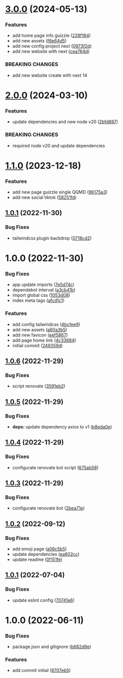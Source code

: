 # [3.0.0](https://github.com/alx-ui/guizzle.com.br/compare/v2.0.0...v3.0.0) (2024-05-13)


### Features

* add home page info guizzle ([228f184](https://github.com/alx-ui/guizzle.com.br/commit/228f184743c4a7a8b42122ed919b2562b606d496))
* add new assets ([f6e64d5](https://github.com/alx-ui/guizzle.com.br/commit/f6e64d56d5837b2123919551e530464eccac3ae4))
* add new config project next ([0973f2d](https://github.com/alx-ui/guizzle.com.br/commit/0973f2ddd635806b055997acc43de9994bbe5262))
* add new website with next ([cea764d](https://github.com/alx-ui/guizzle.com.br/commit/cea764d6dedde6fa250af4833430e3f96d7bdb16))


### BREAKING CHANGES

* add new website create with next 14

# [2.0.0](https://github.com/alxUI/guizzle.com.br/compare/v1.1.0...v2.0.0) (2024-03-10)


### Features

* update dependencies and new node v20 ([2bfd887](https://github.com/alxUI/guizzle.com.br/commit/2bfd887492bcbb02ec9656bbfa3eb8b74ee821ce))


### BREAKING CHANGES

* required node v20 and update dependencies

# [1.1.0](https://github.com/alxUI/guizzle.com.br/compare/v1.0.1...v1.1.0) (2023-12-18)


### Features

* add new page guizzle single QQMD ([96175a3](https://github.com/alxUI/guizzle.com.br/commit/96175a3a7243c641779987c9a56727289e03f41f))
* add new social tiktok ([58251fd](https://github.com/alxUI/guizzle.com.br/commit/58251fd8e7126aec6197924e6b55f03afd720534))

## [1.0.1](https://github.com/alxUI/guizzle.com.br/compare/v1.0.0...v1.0.1) (2022-11-30)


### Bug Fixes

* tailwindcss plugin backdrop ([0718cd2](https://github.com/alxUI/guizzle.com.br/commit/0718cd28c44d8485391c5b4993c190408032396d))

# 1.0.0 (2022-11-30)


### Bug Fixes

* app update imports ([7e5d74c](https://github.com/alxUI/guizzle.com.br/commit/7e5d74c0fb746db5506caacb782fedde94181286))
* dependabot interval ([a3cb41b](https://github.com/alxUI/guizzle.com.br/commit/a3cb41b1392c2b8edcbbcf1e529ff10bdd286a16))
* import global css ([1053d08](https://github.com/alxUI/guizzle.com.br/commit/1053d08c77653843e71bd5c42c34a258e4ce9677))
* index meta tags ([afcd1c1](https://github.com/alxUI/guizzle.com.br/commit/afcd1c104e35c2cbeb55080c41aa29db9193e648))


### Features

* add config tailwindcss ([4bcfee9](https://github.com/alxUI/guizzle.com.br/commit/4bcfee9793ec44b4deae88d03a5bf057f4d2b7d3))
* add new assets ([a60a3b5](https://github.com/alxUI/guizzle.com.br/commit/a60a3b55ff2183a29f5da014ae99862ecb701f97))
* add new favicon ([eef5867](https://github.com/alxUI/guizzle.com.br/commit/eef58674df840b1fd72b5b047e32953222f1a353))
* add page home link ([4c33684](https://github.com/alxUI/guizzle.com.br/commit/4c33684649711980ecdccefc18e44d67603d7042))
* initial commit ([249359d](https://github.com/alxUI/guizzle.com.br/commit/249359da2d8060b502fc5f37c8f130fc2b4214ea))

## [1.0.6](https://github.com/alxUI/boilerplate-vite/compare/v1.0.5...v1.0.6) (2022-11-29)


### Bug Fixes

* script renovate ([3591eb2](https://github.com/alxUI/boilerplate-vite/commit/3591eb267674a3f1570eae774cdb04f486b863ae))

## [1.0.5](https://github.com/alxUI/boilerplate-vite/compare/v1.0.4...v1.0.5) (2022-11-29)


### Bug Fixes

* **deps:** update dependency axios to v1 ([b8eda0e](https://github.com/alxUI/boilerplate-vite/commit/b8eda0e32b71ce140b76b02d3356762fbe26487e))

## [1.0.4](https://github.com/alxUI/boilerplate-vite/compare/v1.0.3...v1.0.4) (2022-11-29)


### Bug Fixes

* configurate renovate bot script ([675ab58](https://github.com/alxUI/boilerplate-vite/commit/675ab58439920ce1724c93cbe026af22abc0a521))

## [1.0.3](https://github.com/alxUI/boilerplate-vite/compare/v1.0.2...v1.0.3) (2022-11-29)


### Bug Fixes

* configurate renovate bot ([2bea71e](https://github.com/alxUI/boilerplate-vite/commit/2bea71e11ba337ba7236d7a40c84925af7f163f3))

## [1.0.2](https://github.com/alxUI/boilerplate-vite/compare/v1.0.1...v1.0.2) (2022-09-12)


### Bug Fixes

* add emoji page ([a08c5b5](https://github.com/alxUI/boilerplate-vite/commit/a08c5b50ff8df980a854e6a30fff3e10b1b239e7))
* update dependencies ([ea602cc](https://github.com/alxUI/boilerplate-vite/commit/ea602cca8ed5c19a313fb09d98864a4cebf6388a))
* update readme ([0f151fe](https://github.com/alxUI/boilerplate-vite/commit/0f151fe5f6e085b3061bba03f29e364c73efceed))

## [1.0.1](https://github.com/alxUI/boilerplate-vite/compare/v1.0.0...v1.0.1) (2022-07-04)


### Bug Fixes

* update eslint config ([70741e6](https://github.com/alxUI/boilerplate-vite/commit/70741e674ac6c9d5f64a588a8fe8d5ebbd3b4eb6))

# 1.0.0 (2022-06-11)


### Bug Fixes

* package.json and gitignore ([b682d9e](https://github.com/alxUI/boilerplate-vite/commit/b682d9ee4d5521390a2050ae803628c984ca196a))


### Features

* add commit initial ([8707eb5](https://github.com/alxUI/boilerplate-vite/commit/8707eb5539fdc09b52db5a285350e4444c14c830))
